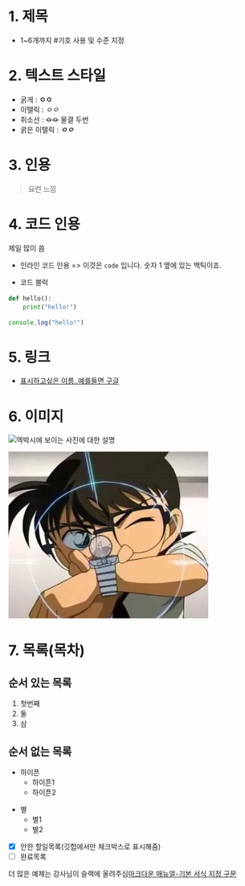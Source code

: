 # 1. 제목

- 1~6개까지 #기호 사용 및 수준 지정


# 2. 텍스트 스타일
- 굵게 : **ㅇㅇ**
- 이탤릭 : *ㅇㅇ*
- 취소선 : ~~ㅇㅇ~~ 물결 두번
- 굵은 이탤릭 : ***ㅇㅇ***

# 3. 인용

> 요런 느낌

# 4. 코드 인용
제일 많이 씀

- 인라인 코드 인용 => 이것은 `code` 입니다. 숫자 1 옆에 있는 백틱이죠.

- 코드 블럭
```python
def hello():
    print("hello!")
```
```javascript
console.log("hello!")
```

# 5. 링크
- [표시하고싶은 이름..예를들면 구글](https://google.com)

# 6. 이미지
![엑박시에 보이는 사진에 대한 설명](https://i.namu.wiki/i/X1_jgJRRGPGwEa20Qmzbj4w7qU4S7BjEJXZurga6fmfZwycNH2260_9TYntWopxmGZdZ8w96qMCOTYTer8RHqIEIJgjOHqKQ1DIk0LDreMVXnpzERwVm7ViUE81SfdBbUf4O2SgeF6A_pljTBXhKhg.webp)

![슉!](../assets/ZHSKS.jpg)

# 7. 목록(목차)

## 순서 있는 목록
1. 첫번째
2. 둘
3. 삼

## 순서 없는 목록
- 하이픈
    - 하이픈1
    - 하이픈2
* 별
    * 별1
    * 별2

- [X] 안한 할일목록(깃헙에서만 체크박스로 표시해줌)
- [ ] 완료목록

더 많은 예제는 강사님이 슬랙에 올려주심[마크다운 매뉴얼-기본 서식 지정 구문](https://docs.github.com/ko/get-started/writing-on-github/getting-started-with-writing-and-formatting-on-github/basic-writing-and-formatting-syntax)